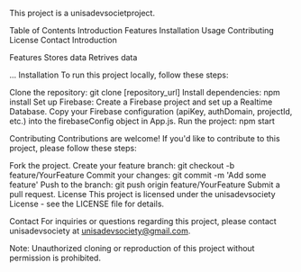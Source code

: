 
This project is a unisadevsocietproject.

Table of Contents
Introduction
Features
Installation
Usage
Contributing
License
Contact
Introduction


Features
Stores data
Retrives data

...
Installation
To run this project locally, follow these steps:

Clone the repository: git clone [repository_url]
Install dependencies: npm install
Set up Firebase:
Create a Firebase project and set up a Realtime Database.
Copy your Firebase configuration (apiKey, authDomain, projectId, etc.) into the firebaseConfig object in App.js.
Run the project: npm start

Contributing
Contributions are welcome! If you'd like to contribute to this project, please follow these steps:

Fork the project.
Create your feature branch: git checkout -b feature/YourFeature
Commit your changes: git commit -m 'Add some feature'
Push to the branch: git push origin feature/YourFeature
Submit a pull request.
License
This project is licensed under the unisadevsociety License - see the LICENSE file for details.

Contact
For inquiries or questions regarding this project, please contact unisadevsociety at unisadevsociety@gmail.com.

Note: Unauthorized cloning or reproduction of this project without permission is prohibited.
